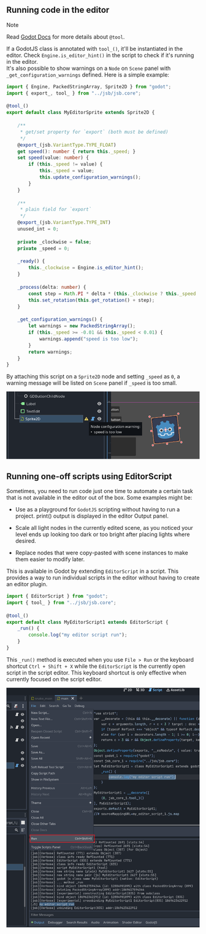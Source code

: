 
## Running code in the editor

> [!NOTE] 
> Read [Godot Docs](https://docs.godotengine.org/en/stable/tutorials/plugins/running_code_in_the_editor.html#what-is-tool) for more details about `@tool`.


If a GodotJS class is annotated with `tool_()`, it'll be instantiated in the editor. Check `Engine.is_editor_hint()` in the script to check if it's running in the editor.  
It's also possible to show warnings on a `Node` on `Scene` panel with `_get_configuration_warnings` defined. Here is a simple example:

```ts
import { Engine, PackedStringArray, Sprite2D } from "godot";
import { export_, tool_ } from "../jsb/jsb.core";

@tool_()
export default class MyEditorSprite extends Sprite2D {

    /**
     * get/set property for `export` (both must be defined)
     */
    @export_(jsb.VariantType.TYPE_FLOAT)
    get speed(): number { return this._speed; }
    set speed(value: number) {
        if (this._speed != value) {
            this._speed = value;
            this.update_configuration_warnings();
        }
    }

    /**
     * plain field for `export`
     */
    @export_(jsb.VariantType.TYPE_INT)
    unused_int = 0;

    private _clockwise = false;
    private _speed = 0;

    _ready() {
        this._clockwise = Engine.is_editor_hint();
    }

    _process(delta: number) {
        const step = Math.PI * delta * (this._clockwise ? this._speed : -this._speed);
        this.set_rotation(this.get_rotation() + step);
    }

    _get_configuration_warnings() {
        let warnings = new PackedStringArray();
        if (this._speed >= -0.01 && this._speed < 0.01) {
            warnings.append("speed is too low");
        }
        return warnings;
    }
}
```

By attaching this script on a `Sprite2D` node and setting `_speed` as `0`, a warning message will be listed on `Scene` panel if `_speed` is too small.

![show warnings on node](./assets/update_configuration_warnings.png)


## Running one-off scripts using EditorScript
Sometimes, you need to run code just one time to automate a certain task that is not available in the editor out of the box. Some examples might be:

- Use as a playground for `GodotJS` scripting without having to run a project. print() output is displayed in the editor Output panel.

- Scale all light nodes in the currently edited scene, as you noticed your level ends up looking too dark or too bright after placing lights where desired.

- Replace nodes that were copy-pasted with scene instances to make them easier to modify later.

This is available in Godot by extending `EditorScript` in a script. This provides a way to run individual scripts in the editor without having to create an editor plugin.

```ts 
import { EditorScript } from "godot";
import { tool_ } from "../jsb/jsb.core";

@tool_()
export default class MyEditorScript1 extends EditorScript {
    _run() {
        console.log("my editor script run");
    }
}
```

This `_run()` method is executed when you use `File > Run` or the keyboard shortcut `Ctrl + Shift + X` while the `EditorScript` is the currently open script in the script editor. This keyboard shortcut is only effective when currently focused on the script editor.

![run_editor_script.png](./assets/run_editor_script.png)
